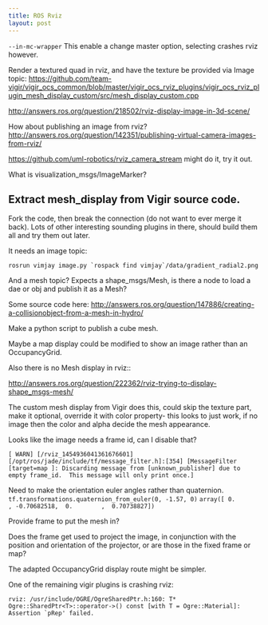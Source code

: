 ```yaml
---
title: ROS Rviz
layout: post
---
```


`--in-mc-wrapper` This enable a change master option, selecting crashes rviz however.


Render a textured quad in rviz, and have the texture be provided via Image topic:
https://github.com/team-vigir/vigir_ocs_common/blob/master/vigir_ocs_rviz_plugins/vigir_ocs_rviz_plugin_mesh_display_custom/src/mesh_display_custom.cpp

http://answers.ros.org/question/218502/rviz-display-image-in-3d-scene/


How about publishing an image from rviz?
http://answers.ros.org/question/142351/publishing-virtual-camera-images-from-rviz/

https://github.com/uml-robotics/rviz_camera_stream might do it, try it out.

What is visualization_msgs/ImageMarker?

## Extract mesh_display from Vigir source code.

Fork the code, then break the connection (do not want to ever merge it back).
Lots of other interesting sounding plugins in there, should build them all and try them out later.

It needs an image topic:

```
rosrun vimjay image.py `rospack find vimjay`/data/gradient_radial2.png
```

And a mesh topic?
Expects a shape_msgs/Mesh, is there a node to load a dae or obj and publish it as a Mesh?

Some source code here:
http://answers.ros.org/question/147886/creating-a-collisionobject-from-a-mesh-in-hydro/

Make a python script to publish a cube mesh.

Maybe a map display could be modified to show an image rather than an OccupancyGrid.

Also there is no Mesh display in rviz::

  http://answers.ros.org/question/222362/rviz-trying-to-display-shape_msgs-mesh/

The custom mesh display from Vigir does this, could skip the texture part, make it optional, override it with color property- this looks to just work, if no image then the color and alpha decide the mesh appearance.

Looks like the image needs a frame id, can I disable that?

```
[ WARN] [/rviz_1454936041361676601] [/opt/ros/jade/include/tf/message_filter.h]:[354] [MessageFilter [target=map ]: Discarding message from [unknown_publisher] due to empty frame_id.  This message will only print once.]
```

Need to make the orientation euler angles rather than quaternion.
`tf.transformations.quaternion_from_euler(0, -1.57, 0)`
`array([ 0.        , -0.70682518,  0.        ,  0.70738827])`

Provide frame to put the mesh in?

Does the frame get used to project the image, in conjunction with the position and orientation of the projector, or are those in the fixed frame or map?

The adapted OccupancyGrid display route might be simpler.

One of the remaining vigir plugins is crashing rviz:
```
rviz: /usr/include/OGRE/OgreSharedPtr.h:160: T* Ogre::SharedPtr<T>::operator->() const [with T = Ogre::Material]: Assertion `pRep' failed.
```

